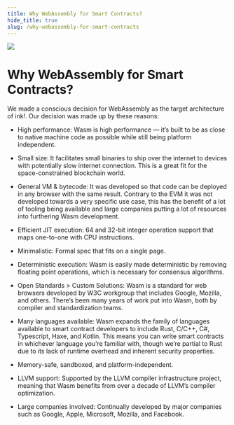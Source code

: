 ```yaml
---
title: Why WebAssembly for Smart Contracts?
hide_title: true
slug: /why-webassembly-for-smart-contracts
---
```


<img src="/img/title/wasm.svg" className="titlePic" />

# Why WebAssembly for Smart Contracts?

We made a conscious decision for WebAssembly as the target architecture of ink!.
Our decision was made up by these reasons:

* <span class="highlight">High performance: </span>Wasm is high performance — it’s built to be as close to native machine code as possible while still being platform independent.

* <span class="highlight">Small size: </span>It facilitates small binaries to ship over the internet to devices with potentially slow internet connection.
This is a great fit for the space-constrained blockchain world.

* <span class="highlight">General VM & bytecode: </span>
It was developed so that code can be deployed in any browser with the same result.
Contrary to the EVM it was not developed towards a very specific use case,
this has the benefit of a lot of tooling being available and large
companies putting a lot of resources into furthering Wasm development.

* <span class="highlight">Efficient JIT execution: </span>
64 and 32-bit integer operation support that maps one-to-one with CPU instructions.

* <span class="highlight">Minimalistic: </span> Formal spec that fits on a single page.

* <span class="highlight">Deterministic execution: </span>
Wasm is easily made deterministic by removing floating point operations, which is necessary for consensus algorithms.

* <span class="highlight">Open Standards > Custom Solutions: </span>
Wasm is a standard for web browsers developed by W3C workgroup that includes Google, Mozilla, and others.
There’s been many years of work put into Wasm, both by compiler and standardization teams.

* <span class="highlight">Many languages available: </span> Wasm expands the family of languages available to smart contract developers to include Rust, C/C++, C#, Typescript, Haxe, and Kotlin. This means you can write smart contracts in whichever language you’re familiar with, though we’re partial to Rust due to its lack of runtime overhead and inherent security properties.

* <span class="highlight">Memory-safe, sandboxed, and platform-independent.</span>

* <span class="highlight">LLVM support: </span>
Supported by the LLVM compiler infrastructure project, meaning that Wasm benefits from over a decade of LLVM’s compiler optimization.

* <span class="highlight">Large companies involved: </span> Continually developed by major companies such as Google, Apple, Microsoft, Mozilla, and Facebook.

